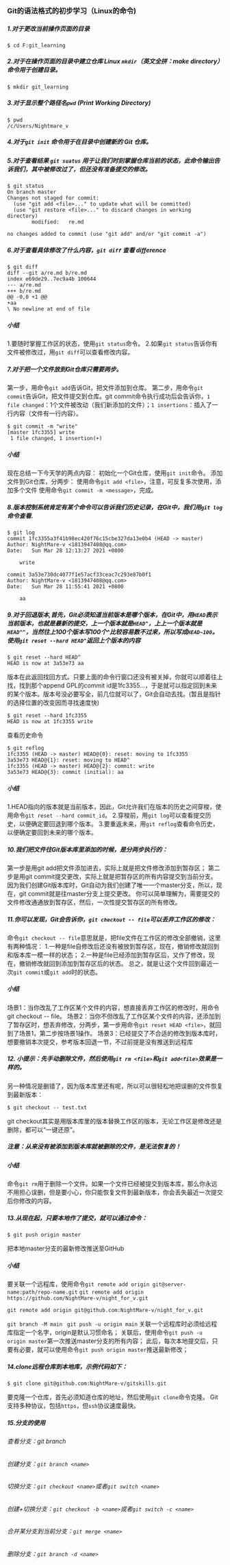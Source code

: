 ### Git的语法格式的初步学习（Linux的命令)



##### 1.对于更改当前操作页面的目录

```linux
$ cd F:git_learning
```



##### 2.对于在操作页面的目录中建立仓库 Linux `mkdir`（英文全拼：make directory）命令用于创建目录。

```linux
$ mkdir git_learning
```



##### 3.对于显示整个路径名`pwd` (Print Working Directory)

```linux
$ pwd
/c/Users/Nightmare_v
```



##### 4.对于`git init` 命令用于在目录中创建新的 Git 仓库。



##### 5.对于查看结果 `git suatus` 用于让我们时刻掌握仓库当前的状态，此命令输出告诉我们，其中被修改过了，但还没有准备提交的修改。

```linux
$ git status
On branch master
Changes not staged for commit:
  (use "git add <file>..." to update what will be committed)
  (use "git restore <file>..." to discard changes in working directory)
        modified:   re.md

no changes added to commit (use "git add" and/or "git commit -a")

```



##### 6.对于查看具体修改了什么内容，`git diff` 查看 difference

```linux
$ git diff
diff --git a/re.md b/re.md
index e69de29..7ec9a4b 100644
--- a/re.md
+++ b/re.md
@@ -0,0 +1 @@
+aa
\ No newline at end of file

```

##### 小结
1.要随时掌握工作区的状态，使用`git status`命令。
2.如果`git status`告诉你有文件被修改过，用`git diff`可以查看修改内容。




##### 7.对于把一个文件放到Git仓库只需要两步。
第一步，用命令`git add`告诉Git，把文件添加到仓库。
第二步，用命令`git commit`告诉Git，把文件提交到仓库。git commit命令执行成功后会告诉你，`1 file changed`：1个文件被改动（我们新添加的文件）；`1 insertions`：插入了一行内容（文件有一行内容）。
```linux
$ git commit -m "write"
[master 1fc3355] write
 1 file changed, 1 insertion(+)

```
##### 小结
现在总结一下今天学的两点内容：
初始化一个Git仓库，使用`git init`命令。
添加文件到Git仓库，分两步：
使用命令`git add <file>`，注意，可反复多次使用，添加多个文件
使用命令`git commit -m <message>`，完成。



##### 8.版本控制系统肯定有某个命令可以告诉我们历史记录，在Git中，我们用`git log`命令查看.
```linux
$ git log
commit 1fc3355a3f41b98ec420f76c15cbe327da13e0b4 (HEAD -> master)
Author: NightMare-v <1813947408@qq.com>
Date:   Sun Mar 28 12:13:27 2021 +0800

    write

commit 3a53e730dc4077f1e57acf33ceac7c293e87b0f1
Author: NightMare-v <1813947408@qq.com>
Date:   Sun Mar 28 11:55:41 2021 +0800

    aa

```


##### 9.对于回退版本,首先，Git必须知道当前版本是哪个版本，在Git中，用`HEAD`表示当前版本，也就是最新的提交，上一个版本就是`HEAD^`，上上一个版本就是`HEAD^^`，当然往上100个版本写100个^比较容易数不过来，所以写成`HEAD~100`。使用`git reset --hard HEAD^`返回上个版本的内容

```linux
$ git reset --hard HEAD^
HEAD is now at 3a53e73 aa

```
版本在此返回找回方式。只要上面的命令行窗口还没有被关掉，你就可以顺着往上找，找到那个append GPL的commit id是1fc3355...，于是就可以指定回到未来的某个版本。版本号没必要写全，前几位就可以了，Git会自动去找。(暂且是指针的选择位置的改变因而寻找速度快)
```linux
$ git reset --hard 1fc3355
HEAD is now at 1fc3355 write
```
查看历史命令
```linux
$ git reflog
1fc3355 (HEAD -> master) HEAD@{0}: reset: moving to 1fc3355
3a53e73 HEAD@{1}: reset: moving to HEAD^
1fc3355 (HEAD -> master) HEAD@{2}: commit: write
3a53e73 HEAD@{3}: commit (initial): aa
```
##### 小结
1.HEAD指向的版本就是当前版本，因此，Git允许我们在版本的历史之间穿梭，使用命令`git reset --hard commit_id`。
2.穿梭前，用`git log`可以查看提交历史，以便确定要回退到哪个版本。
3.要重返未来，用`git reflog`查看命令历史，以便确定要回到未来的哪个版本。



##### 10.我们把文件往Git版本库里添加的时候，是分两步执行的：
第一步是用git add把文件添加进去，实际上就是把文件修改添加到暂存区；
第二步是用git commit提交更改，实际上就是把暂存区的所有内容提交到当前分支。
因为我们创建Git版本库时，Git自动为我们创建了唯一一个master分支，所以，现在，git commit就是往master分支上提交更改。
你可以简单理解为，需要提交的文件修改通通放到暂存区，然后，一次性提交暂存区的所有修改。



##### 11.你可以发现，Git会告诉你，`git checkout -- file`可以丢弃工作区的修改：
命令`git checkout -- file`意思就是，把file文件在工作区的修改全部撤销，这里有两种情况：
1.一种是file自修改后还没有被放到暂存区，现在，撤销修改就回到和版本库一模一样的状态；
2.一种是file已经添加到暂存区后，又作了修改，现在，撤销修改就回到添加到暂存区后的状态。
总之，就是让这个文件回到最近一次`git commit`或`git add`时的状态。

##### 小结
场景1：当你改乱了工作区某个文件的内容，想直接丢弃工作区的修改时，用命令git checkout -- file。
场景2：当你不但改乱了工作区某个文件的内容，还添加到了暂存区时，想丢弃修改，分两步，第一步用命令`git reset HEAD <file>`，就回到了场景1，第二步按场景1操作。
场景3：已经提交了不合适的修改到版本库时，想要撤销本次提交，参考版本回退一节，不过前提是没有推送到远程库



##### 12. 小提示：先手动删除文件，然后使用`git rm <file>`和`git add<file>`效果是一样的。
另一种情况是删错了，因为版本库里还有呢，所以可以很轻松地把误删的文件恢复到最新版本：

`$ git checkout -- test.txt`

git checkout其实是用版本库里的版本替换工作区的版本，无论工作区是修改还是删除，都可以“一键还原”。

##### 注意：从来没有被添加到版本库就被删除的文件，是无法恢复的！
##### 小结
命令`git rm`用于删除一个文件。如果一个文件已经被提交到版本库，那么你永远不用担心误删，但是要小心，你只能恢复文件到最新版本，你会丢失最近一次提交后你修改的内容。

##### 13.从现在起，只要本地作了提交，就可以通过命令：
`$ git push origin master`

把本地master分支的最新修改推送至GitHub

##### 小结
要关联一个远程库，使用命令`git remote add origin git@server-name:path/repo-name.git`
`git remote add origin https://github.com/NightMare-v/night_for_v.git`

`git remote add origin git@github.com:NightMare-v/night_for_v.git`

`git branch -M main `
`git push -u origin main`
关联一个远程库时必须给远程库指定一个名字，origin是默认习惯命名；
关联后，使用命令`git push -u origin master`第一次推送master分支的所有内容；
此后，每次本地提交后，只要有必要，就可以使用命令`git push origin master`推送最新修改；



##### 14.clone远程仓库到本地库，示例代码如下：
`$ git clone git@github.com:NightMare-v/gitskills.git`

要克隆一个仓库，首先必须知道仓库的地址，然后使用`git clone`命令克隆。
Git支持多种协议，包括`https`，但`ssh`协议速度最快。



##### 15.分支的使用
###### 查看分支：git branch
###### 创建分支：`git branch <name>`
###### 切换分支：`git checkout <name>`或者`git switch <name>`
###### 创建+切换分支：`git checkout -b <name>`或者`git switch -c <name>`
###### 合并某分支到当前分支：`git merge <name>`
###### 删除分支：`git branch -d <name>`